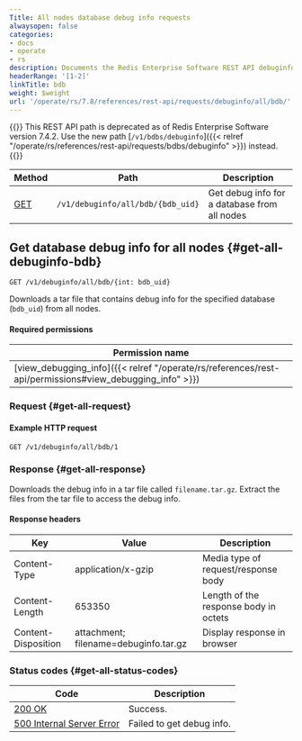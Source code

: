 ```yaml
---
Title: All nodes database debug info requests
alwaysopen: false
categories:
- docs
- operate
- rs
description: Documents the Redis Enterprise Software REST API debuginfo/all/bdb requests.
headerRange: '[1-2]'
linkTitle: bdb
weight: $weight
url: '/operate/rs/7.8/references/rest-api/requests/debuginfo/all/bdb/'
---
```


{{<banner-article>}}
This REST API path is deprecated as of Redis Enterprise Software version 7.4.2. Use the new path [`/v1/bdbs/debuginfo`]({{< relref "/operate/rs/references/rest-api/requests/bdbs/debuginfo" >}}) instead.
{{</banner-article>}}

| Method | Path | Description |
|--------|------|-------------|
| [GET](#get-all-debuginfo-bdb) | `/v1/debuginfo/all/bdb/{bdb_uid}` | Get debug info for a database from all nodes |

## Get database debug info for all nodes {#get-all-debuginfo-bdb}

	GET /v1/debuginfo/all/bdb/{int: bdb_uid}

Downloads a tar file that contains debug info for the specified database (`bdb_uid`) from all nodes.

#### Required permissions

| Permission name |
|-----------------|
| [view_debugging_info]({{< relref "/operate/rs/references/rest-api/permissions#view_debugging_info" >}}) |

### Request {#get-all-request} 

#### Example HTTP request

	GET /v1/debuginfo/all/bdb/1 

### Response {#get-all-response} 

Downloads the debug info in a tar file called `filename.tar.gz`. Extract the files from the tar file to access the debug info.

#### Response headers

| Key | Value | Description |
|-----|-------|-------------|
| Content-Type | application/x-gzip | Media type of request/response body |
| Content-Length | 653350 | Length of the response body in octets |
| Content-Disposition | attachment; filename=debuginfo.tar.gz | Display response in browser 

### Status codes {#get-all-status-codes} 

| Code | Description |
|------|-------------|
| [200 OK](http://www.w3.org/Protocols/rfc2616/rfc2616-sec10.html#sec10.2.1) | Success. |
| [500 Internal Server Error](http://www.w3.org/Protocols/rfc2616/rfc2616-sec10.html#sec10.5.1) | Failed to get debug info. |
